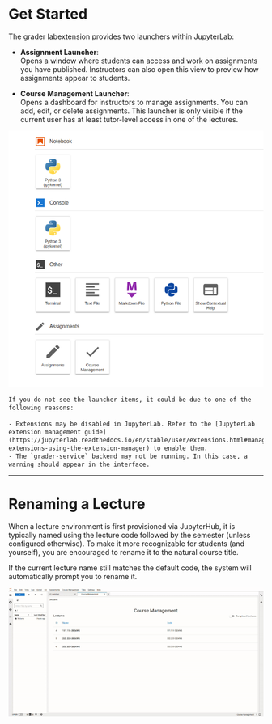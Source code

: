 # Get Started

The grader labextension provides two launchers within JupyterLab:

- **Assignment Launcher**:  
  Opens a window where students can access and work on assignments you have published. Instructors can also open this view to preview how assignments appear to students.

- **Course Management Launcher**:  
  Opens a dashboard for instructors to manage assignments. You can add, edit, or delete assignments. This launcher is only visible if the current user has at least tutor-level access in one of the lectures.

![Launcher Window](../_static/assets/images/instructor_guide/launcher.png)

```{note}
If you do not see the launcher items, it could be due to one of the following reasons:

- Extensions may be disabled in JupyterLab. Refer to the [JupyterLab extension management guide](https://jupyterlab.readthedocs.io/en/stable/user/extensions.html#managing-extensions-using-the-extension-manager) to enable them.
- The `grader-service` backend may not be running. In this case, a warning should appear in the interface.
```

---

# Renaming a Lecture

When a lecture environment is first provisioned via JupyterHub, it is typically named using the lecture code followed by the semester (unless configured otherwise). To make it more recognizable for students (and yourself), you are encouraged to rename it to the natural course title.

If the current lecture name still matches the default code, the system will automatically prompt you to rename it.

![Rename Lecture](../_static/assets/gifs/instructor_guide/rename_lecture.gif)